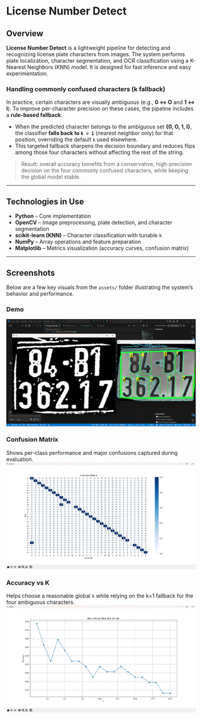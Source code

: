 # License Number Detect

## Overview
**License Number Detect** is a lightweight pipeline for detecting and recognizing license plate characters from images. The system performs plate localization, character segmentation, and OCR classification using a K-Nearest Neighbors (KNN) model. It is designed for fast inference and easy experimentation.

### Handling commonly confused characters (k fallback)
In practice, certain characters are visually ambiguous (e.g., **0 ↔ O** and **1 ↔ I**). To improve per-character precision on these cases, the pipeline includes a **rule-based fallback**:
- When the predicted character belongs to the ambiguous set **{0, O, 1, I}**, the classifier **falls back to `k = 1`** (nearest neighbor only) for that position, overriding the default `k` used elsewhere.
- This targeted fallback sharpens the decision boundary and reduces flips among those four characters without affecting the rest of the string.

> Result: overall accuracy benefits from a conservative, high-precision decision on the four commonly confused characters, while keeping the global model stable.

---

## Technologies in Use
- **Python** – Core implementation
- **OpenCV** – Image preprocessing, plate detection, and character segmentation
- **scikit-learn (KNN)** – Character classification with tunable `k`
- **NumPy** – Array operations and feature preparation
- **Matplotlib** – Metrics visualization (accuracy curves, confusion matrix)

---

## Screenshots
Below are a few key visuals from the `assets/` folder illustrating the system’s behavior and performance.

### Demo
![Demo](assets/demo.png)

### Confusion Matrix
Shows per-class performance and major confusions captured during evaluation.
![Confusion Matrix](assets/confusion_matrix.png)

### Accuracy vs K
Helps choose a reasonable global `k` while relying on the k=1 fallback for the four ambiguous characters.
![K Accuracy](assets/k_accuracy.png)
